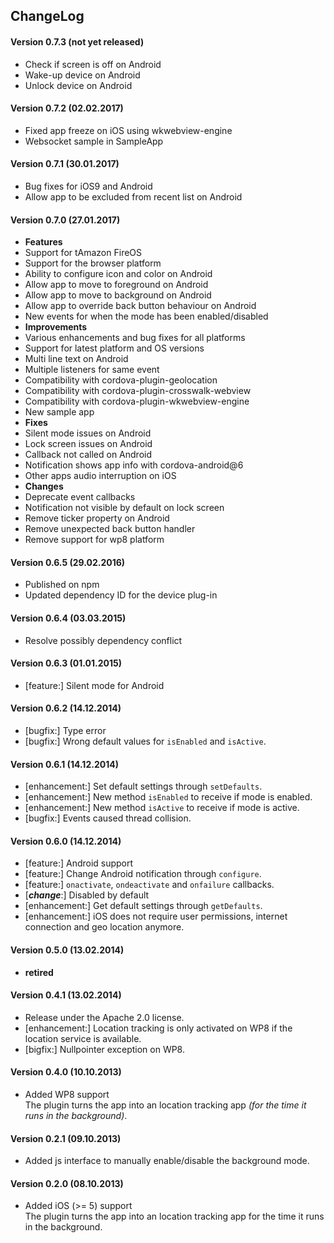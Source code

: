 ## ChangeLog

#### Version 0.7.3 (not yet released)

- Check if screen is off on Android
- Wake-up device on Android
- Unlock device on Android

#### Version 0.7.2 (02.02.2017)

- Fixed app freeze on iOS using wkwebview-engine
- Websocket sample in SampleApp

#### Version 0.7.1 (30.01.2017)

- Bug fixes for iOS9 and Android
- Allow app to be excluded from recent list on Android

#### Version 0.7.0 (27.01.2017)

- __Features__
 - Support for tAmazon FireOS
 - Support for the browser platform
 - Ability to configure icon and color on Android
 - Allow app to move to foreground on Android
 - Allow app to move to background on Android
 - Allow app to override back button behaviour on Android
 - New events for when the mode has been enabled/disabled
- __Improvements__
 - Various enhancements and bug fixes for all platforms
 - Support for latest platform and OS versions
 - Multi line text on Android
 - Multiple listeners for same event
 - Compatibility with cordova-plugin-geolocation
 - Compatibility with cordova-plugin-crosswalk-webview
 - Compatibility with cordova-plugin-wkwebview-engine
 - New sample app
- __Fixes__
 - Silent mode issues on Android
 - Lock screen issues on Android
 - Callback not called on Android  
 - Notification shows app info with cordova-android@6
 - Other apps audio interruption on iOS
- __Changes__
 - Deprecate event callbacks
 - Notification not visible by default on lock screen
 - Remove ticker property on Android
 - Remove unexpected back button handler
 - Remove support for wp8 platform

#### Version 0.6.5 (29.02.2016)

- Published on npm
- Updated dependency ID for the device plug-in

#### Version 0.6.4 (03.03.2015)

- Resolve possibly dependency conflict

#### Version 0.6.3 (01.01.2015)

- [feature:] Silent mode for Android

#### Version 0.6.2 (14.12.2014)

- [bugfix:] Type error
- [bugfix:] Wrong default values for `isEnabled` and `isActive`.

#### Version 0.6.1 (14.12.2014)

- [enhancement:] Set default settings through `setDefaults`.
- [enhancement:] New method `isEnabled` to receive if mode is enabled.
- [enhancement:] New method `isActive` to receive if mode is active.
- [bugfix:] Events caused thread collision.


#### Version 0.6.0 (14.12.2014)

- [feature:] Android support
- [feature:] Change Android notification through `configure`.
- [feature:] `onactivate`, `ondeactivate` and `onfailure` callbacks.
- [___change___:] Disabled by default
- [enhancement:] Get default settings through `getDefaults`.
- [enhancement:] iOS does not require user permissions, internet connection and geo location anymore.

#### Version 0.5.0 (13.02.2014)

- __retired__

#### Version 0.4.1 (13.02.2014)

- Release under the Apache 2.0 license.
- [enhancement:] Location tracking is only activated on WP8 if the location service is available.
- [bigfix:] Nullpointer exception on WP8.

#### Version 0.4.0 (10.10.2013)

- Added WP8 support<br>
  The plugin turns the app into an location tracking app *(for the time it runs in the background)*.

#### Version 0.2.1 (09.10.2013)

- Added js interface to manually enable/disable the background mode.

#### Version 0.2.0 (08.10.2013)

- Added iOS (>= 5) support<br>
  The plugin turns the app into an location tracking app for the time it runs in the background.
